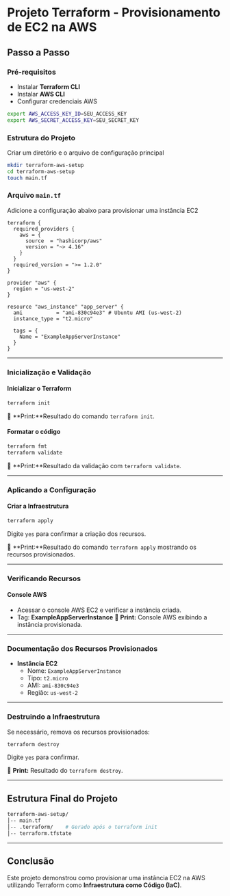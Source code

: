 
# Projeto Terraform - Provisionamento de EC2 na AWS

## Passo a Passo

### **Pré-requisitos**

- Instalar  **Terraform CLI**
- Instalar  **AWS CLI**
- Configurar credenciais AWS

```bash
export AWS_ACCESS_KEY_ID=SEU_ACCESS_KEY
export AWS_SECRET_ACCESS_KEY=SEU_SECRET_KEY
```

### **Estrutura do Projeto**
Criar um diretório e o arquivo de configuração principal
```bash
mkdir terraform-aws-setup
cd terraform-aws-setup
touch main.tf
```

### **Arquivo `main.tf`**
Adicione a configuração abaixo para provisionar uma instância EC2

```hcl
terraform {
  required_providers {
    aws = {
      source  = "hashicorp/aws"
      version = "~> 4.16"
    }
  }
  required_version = ">= 1.2.0"
}

provider "aws" {
  region = "us-west-2"
}

resource "aws_instance" "app_server" {
  ami           = "ami-830c94e3" # Ubuntu AMI (us-west-2)
  instance_type = "t2.micro"

  tags = {
    Name = "ExampleAppServerInstance"
  }
}
```

---

### **Inicialização e Validação**

#### **Inicializar o Terraform**
```bash
terraform init
```
📸 **Print:**Resultado do comando `terraform init`.



#### **Formatar o código**
```bash
terraform fmt
terraform validate
```
📸 **Print:**Resultado da validação com `terraform validate`.

---

### **Aplicando a Configuração**

#### **Criar a Infraestrutura**
```bash
terraform apply
```
Digite `yes` para confirmar a criação dos recursos.

📸 **Print:**Resultado do comando `terraform apply` mostrando os recursos provisionados.

---

### **Verificando Recursos**

#### **Console AWS**
- Acessar o console AWS EC2 e verificar a instância criada.
- Tag: **ExampleAppServerInstance**
📸 **Print:** Console AWS exibindo a instância provisionada.

---

### **Documentação dos Recursos Provisionados**

- **Instância EC2**
  - Nome: `ExampleAppServerInstance`
  - Tipo: `t2.micro`
  - AMI: `ami-830c94e3`
  - Região: `us-west-2`

---

### **Destruindo a Infraestrutura**

Se necessário, remova os recursos provisionados:

```bash
terraform destroy
```
Digite `yes` para confirmar.

📸 **Print:** Resultado do `terraform destroy`.

---

## Estrutura Final do Projeto

```bash
terraform-aws-setup/
│-- main.tf
│-- .terraform/    # Gerado após o terraform init
│-- terraform.tfstate
```

---

## Conclusão
Este projeto demonstrou como provisionar uma instância EC2 na AWS utilizando Terraform como **Infraestrutura como Código (IaC)**.
